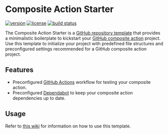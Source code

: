 # Composite Action Starter

[![version](https://img.shields.io/github/v/release/threeal/composite-action-starter?style=flat-square)](https://github.com/threeal/composite-action-starter/releases)
[![license](https://img.shields.io/github/license/threeal/composite-action-starter?style=flat-square)](./LICENSE)
[![build status](https://img.shields.io/github/actions/workflow/status/threeal/composite-action-starter/build.yaml?branch=main&style=flat-square)](https://github.com/threeal/composite-action-starter/actions/workflows/build.yaml)

The Composite Action Starter is a [GitHub repository template](https://docs.github.com/en/repositories/creating-and-managing-repositories/creating-a-repository-from-a-template) that provides a minimalistic boilerplate to kickstart your [GitHub composite action](https://github.com/features/actions) project.
Use this template to initialize your project with predefined file structures and preconfigured settings recommended for a GitHub composite action project.

## Features

- Preconfigured [GitHub Actions](https://github.com/features/actions) workflow for testing your composite action.
- Preconfigured [Dependabot](https://docs.github.com/en/code-security/dependabot) to keep your composite action dependencies up to date.

## Usage

Refer to [this wiki](https://github.com/threeal/composite-action-starter/wiki) for information on how to use this template.
